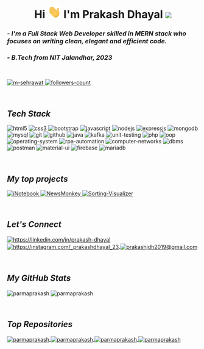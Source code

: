 <!----------------------------------- Heading Section ------------------------------------>
<h1 align="center">
    Hi
    <img src="https://raw.githubusercontent.com/ABSphreak/ABSphreak/master/gifs/Hi.gif" width="35">
    I'm Prakash Dhayal
    <img src="https://camo.githubusercontent.com/d3359cb00ab0b5ed8f2e1fe3fceb4fbaf3b614340f8c0db99c17b9f50b351770/68747470733a2f2f656d6f6a69732e736c61636b6d6f6a69732e636f6d2f656d6f6a69732f696d616765732f313533313834393433302f343234362f626c6f622d73756e676c61737365732e6769663f31353331383439343330" width="35">
</h1>



<!----------------------------------- About Section ------------------------------------>

<h3>
    <i>- I'm a Full Stack Web Developer skilled in MERN stack who focuses on writing clean, elegant and efficient code.</i>
</h3>
<h3>
    <i>- B.Tech from NIT Jalandhar, 2023 </i>
</h3>
<br>



<!----------------------------------- Profile View Section ------------------------------------>

<p align="left">
    <a href="https://github.com/parmaprakash">
        <img src="https://komarev.com/ghpvc/?username=parmaprakash&label=Profile%20views&color=0e75b6&style=flat" alt="m-sehrawat" />
    </a>
    <a href="https://github.com/parmaprakash?tab=followers">
        <img src="https://img.shields.io/github/followers/parmaprakash?label=Followers&style=social" alt="followers-count">
    </a>
</p>
<br>



<!----------------------------------- Tech Stack Section ------------------------------------>

<h2><i>Tech Stack</i></h2>

<p>
    <img src="https://img.shields.io/badge/HTML5-E34F26?style=for-the-badge&logo=html5&logoColor=white" alt="html5" />
    <img src="https://img.shields.io/badge/CSS3-1572B6?style=for-the-badge&logo=css3&logoColor=white" alt="css3" />
    <img src="https://img.shields.io/badge/Bootstrap-563D7C?style=for-the-badge&logo=bootstrap&logoColor=white" alt="bootstrap" />
    <img src="https://img.shields.io/badge/JavaScript-323330?style=for-the-badge&logo=javascript&logoColor=F7DF1E" alt="javascript" />
    <img src="https://img.shields.io/badge/Node.js-339933?style=for-the-badge&logo=nodedotjs&logoColor=white" alt="nodejs" />
    <img src="https://img.shields.io/badge/Express.js-000000?style=for-the-badge&logo=express&logoColor=white" alt="expressjs" />
    <img src="https://img.shields.io/badge/MongoDB-4EA94B?style=for-the-badge&logo=mongodb&logoColor=white" alt="mongodb" />
    <img src="https://img.shields.io/badge/MySQL-4479A1?style=for-the-badge&logo=mysql&logoColor=white" alt="mysql" />
    <img src="https://img.shields.io/badge/Git-f44d27?style=for-the-badge&logo=git&logoColor=white" alt="git" />
    <img src="https://img.shields.io/badge/GitHub-100000?style=for-the-badge&logo=github&logoColor=white" alt="github" />
    <img src="https://img.shields.io/badge/Java-007396?style=for-the-badge&logo=java&logoColor=white" alt="java" />
    <img src="https://img.shields.io/badge/Apache%20Kafka-231F20?style=for-the-badge&logo=apache-kafka&logoColor=white" alt="kafka" />
    <img src="https://img.shields.io/badge/Unit%20Testing-17B34E?style=for-the-badge&logo=junit&logoColor=white" alt="unit-testing" />
    <img src="https://img.shields.io/badge/PHP-777BB4?style=for-the-badge&logo=php&logoColor=white" alt="php" />
    <img src="https://img.shields.io/badge/OOP-239120?style=for-the-badge&logo=python&logoColor=white" alt="oop" />
    <img src="https://img.shields.io/badge/Operating%20System-000000?style=for-the-badge&logo=linux&logoColor=white" alt="operating-system" />
    <img src="https://img.shields.io/badge/RPA%20Automation-FF5733?style=for-the-badge&logo=uipath&logoColor=white" alt="rpa-automation" />
    <img src="https://img.shields.io/badge/Computer%20Networks-00BFFF?style=for-the-badge&logo=cisco&logoColor=white" alt="computer-networks" />
    <img src="https://img.shields.io/badge/DBMS-003B57?style=for-the-badge&logo=oracle&logoColor=white" alt="dbms" />
    <img src="https://img.shields.io/badge/Postman-FF6C37?style=for-the-badge&logo=Postman&logoColor=white" alt="postman" />
    <img src="https://img.shields.io/badge/Material%20UI-007FFF?style=for-the-badge&logo=mui&logoColor=white" alt="material-ui" />
    <img src="https://img.shields.io/badge/Firebase-FFCA28?style=for-the-badge&logo=firebase&logoColor=black" alt="firebase" />
    <img src="https://img.shields.io/badge/MariaDB-003545?style=for-the-badge&logo=mariadb&logoColor=white" alt="mariadb" />
</p>

<br>



<!----------------------------------- Project Section ------------------------------------>

<h2><i>My top projects</i></h2>

<p align="left">
    <a href="https://github.com/parmaprakash/iNotebook" target="_blank">
        <img src="https://img.shields.io/static/v1?style=for-the-badge&message=iNotebook&color=1BB91F&logo=notion&logoColor=FFFFFF&label=" alt="iNotebook" />
    </a>
    <a href="https://github.com/parmaprakash/NewsMonkey" target="_blank">
        <img src="https://img.shields.io/static/v1?style=for-the-badge&message=NewsMonkey&color=FD3A5C&logo=hotjar&logoColor=FFFFFF&label=" alt="NewsMonkey" />
    </a>
    <a href="https://github.com/parmaprakash/Sorting-Visualizer" target="_blank">
        <img src="https://img.shields.io/static/v1?style=for-the-badge&message=Sorting-Visualizer&color=2ECC71&logo=visual-studio-code&logoColor=FFFFFF&label=" alt="Sorting-Visualizer" />
    </a>
</p>


<br>



<!----------------------------------- Social Media Links Section ------------------------------------>

<h2><i>Let's Connect</i></h2>


<p align="left">
    <a href="https://linkedin.com/in/prakash-dhayal/" target="_blank">
        <img align="center" src="https://img.shields.io/badge/LinkedIn-0077B5?style=for-the-badge&logo=linkedin&logoColor=white" alt="https://linkedin.com/in/prakash-dhayal" />
    </a>
    <a href="https://instagram.com/_prakashdhayal_23" target="_blank">
        <img align="center" src="https://img.shields.io/badge/Instagram-E4405F?style=for-the-badge&logo=instagram&logoColor=white" alt="https://instagram.com/_prakashdhayal_23" />
    </a>
    <a title="prakashjdh2019@gmail.com" href="mailto:prakashjdh2019@gmail.com" target="_blank">
        <img align="center" src="https://img.shields.io/badge/Gmail-D14836?style=for-the-badge&logo=gmail&logoColor=white" alt="prakashjdh2019@gmail.com" />
    </a>
</p>
<br>



<!----------------------------------- GitHub Stats Section ------------------------------------>

<h2><i>My GitHub Stats</i></h2>

<p>
    <img align="center" src="https://github-readme-stats.vercel.app/api?username=parmaprakash&show_icons=true&include_all_commits=true&count_private=true&hide=issues,contribs&border_radius=0&locale=en&theme=dark" alt="parmaprakash" height="139" />
    <img align="center" src="https://github-readme-stats.vercel.app/api/top-langs/?username=parmaprakash&layout=compact&exclude_repo=Lybrate-Website-Clone-Version-2.0,Lybrate-Website-Clone,Adidas-Clone&hide=Shell&border_radius=0&theme=dark" alt="parmaprakash" height="139" />
</p>
<br>



<!----------------------------------- Top Repository Section ------------------------------------>

<h2><i>Top Repositories</i></h2>


<p>
    <a href="https://github.com/parmaprakash/iNotebook">
        <img align="center" src="https://github-readme-stats.vercel.app/api/pin/?username=parmaprakash&repo=iNotebook&locale=en&border_radius=0&theme=dark" alt="parmaprakash" />
    </a>
    <a href="https://github.com/parmaprakash/NewsMonkey">
        <img align="center" src="https://github-readme-stats.vercel.app/api/pin/?username=parmaprakash&repo=NewsMonkey&locale=en&border_radius=0&theme=dark" alt="parmaprakash" />
    </a>
    <a href="https://github.com/parmaprakash/Sorting-Visualizer">
        <img align="center" src="https://github-readme-stats.vercel.app/api/pin/?username=parmaprakash&repo=Sorting-Visualizer&locale=en&border_radius=0&theme=dark" alt="parmaprakash" />
    </a>
    <a href="https://github.com/parmaprakash/React-Quiz-Application">
        <img align="center" src="https://github-readme-stats.vercel.app/api/pin/?username=parmaprakash&repo=React-Quiz-Application&locale=en&border_radius=0&theme=dark" alt="parmaprakash" />
    </a>
    
</p>

